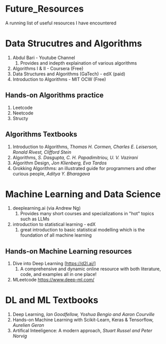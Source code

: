 # Future_Resources
A running list of useful resources I have encountered


# Data Strucutres and Algorithms
1. Abdul Bari - Youtube Channel
    1. Provides and indepth explaination of various algorithms
2. Algorithms I & II - Coursera (Free)
3. Data Structures and Algorithms (GaTech) - edX (paid)
4. Introduction to Algorithms - MIT OCW (Free)

## Hands-on Algorithms practice
1. Leetcode
2. Neetcode
3. Structy

## Algorithms Textbooks
1. Introduction to Algorithms, *Thomas H. Cormen, Charles E. Leiserson, Ronald Rivest, Clifford Stein*
2. Algorithms, *S. Dasgupta, C. H. Papadimitriou, U. V. Vazirani*
3. Algorithm Design, *Jon Klienberg, Eva Tardos*
4. Grokking Algorithms: an illustrated guide for programmers and other curious people, *Aditya Y. Bharagava*

# Machine Learning and Data Science
1. deeplearning.ai (via Andrew Ng)
    1. Provides many short courses and specializations in "hot" topics such as LLMs
2. introduction to statistical learning - edX
    1. great introduction to basic statistical modelling which is the foundation of all machine learning

## Hands-on Machine Learning resources
1. Dive into Deep Learning [https://d2l.ai/]
    1. A comprehensive and dynamic online resource with both literature, code, and examples all in one place!
2. MLeetcode https://www.deep-ml.com/
  
# DL and ML Textbooks
1. Deep Learning, *Ian Goodfellow, Yoshua Bengio and Aaron Courville*
2. Hands-on Machine Learning with Scikit-Learn, Keras & Tensorflow, *Aurelien Geron*
3. Artifical Inteeligence: A modern approach, *Stuart Russel and Peter Norvig*
